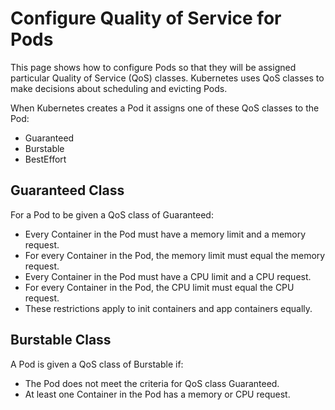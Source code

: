 # Configure Quality of Service for Pods
This page shows how to configure Pods so that they will be assigned particular Quality of Service (QoS) classes. Kubernetes uses QoS classes to make decisions about scheduling and evicting Pods.

When Kubernetes creates a Pod it assigns one of these QoS classes to the Pod:

- Guaranteed
- Burstable
- BestEffort

## Guaranteed Class 
For a Pod to be given a QoS class of Guaranteed:

- Every Container in the Pod must have a memory limit and a memory request.
- For every Container in the Pod, the memory limit must equal the memory request.
- Every Container in the Pod must have a CPU limit and a CPU request.
- For every Container in the Pod, the CPU limit must equal the CPU request.
- These restrictions apply to init containers and app containers equally.

## Burstable Class
A Pod is given a QoS class of Burstable if:

- The Pod does not meet the criteria for QoS class Guaranteed.
- At least one Container in the Pod has a memory or CPU request.